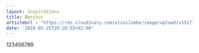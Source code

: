 ```yaml
---
layout: inspirations
title: Bonjour
articleUrl : "https://res.cloudinary.com/elcoilombe/image/upload/v1527161204/IdareToWrite/23414156_2025200377702162_1471768977_n.jpg"
date: '2018-05-25T20:20:55+02:00'
---
```

123456789
